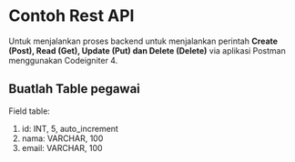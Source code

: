 # Contoh Rest API
Untuk menjalankan proses backend untuk menjalankan perintah **Create (Post), Read (Get), Update (Put) dan Delete (Delete)** via aplikasi Postman menggunakan Codeigniter 4.

## Buatlah Table pegawai
Field table:
1. id: INT, 5, auto_increment
2. nama: VARCHAR, 100
3. email: VARCHAR, 100

